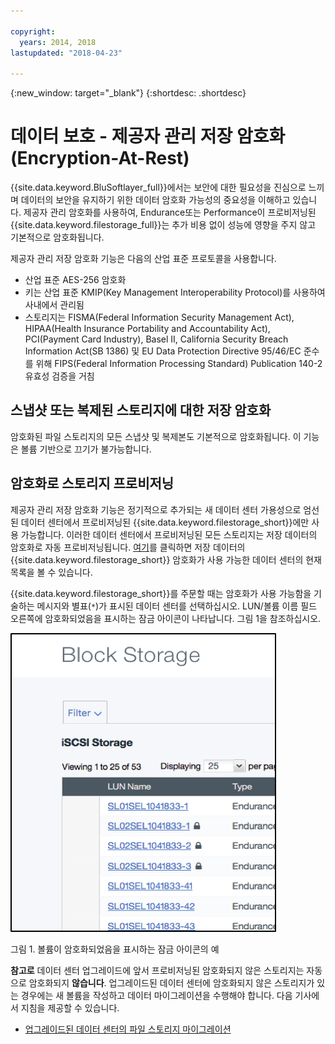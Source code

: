 ```yaml
---

copyright:
  years: 2014, 2018
lastupdated: "2018-04-23"

---
```

{:new_window: target="_blank"}
{:shortdesc: .shortdesc}

# 데이터 보호 - 제공자 관리 저장 암호화(Encryption-At-Rest) 

{{site.data.keyword.BluSoftlayer_full}}에서는 보안에 대한 필요성을 진심으로 느끼며 데이터의 보안을 유지하기 위한 데이터 암호화 가능성의 중요성을 이해하고 있습니다. 제공자 관리 암호화를 사용하여, Endurance또는 Performance이 프로비저닝된 {{site.data.keyword.filestorage_full}}는 추가 비용 없이 성능에 영향을 주지 않고 기본적으로 암호화됩니다. 

제공자 관리 저장 암호화 기능은 다음의 산업 표준 프로토콜을 사용합니다. 

* 산업 표준 AES-256 암호화
* 키는 산업 표준 KMIP(Key Management Interoperability Protocol)를 사용하여 사내에서 관리됨 
* 스토리지는 FISMA(Federal Information Security Management Act), HIPAA(Health Insurance Portability and Accountability Act), PCI(Payment Card Industry), Basel II, California Security Breach Information Act(SB 1386) 및 EU Data Protection Directive 95/46/EC 준수를 위해 FIPS(Federal Information Processing Standard) Publication 140-2 유효성 검증을 거침 

## 스냅샷 또는 복제된 스토리지에 대한 저장 암호화  

암호화된 파일 스토리지의 모든 스냅샷 및 복제본도 기본적으로 암호화됩니다. 이 기능은 볼륨 기반으로 끄기가 불가능합니다. 

## 암호화로 스토리지 프로비저닝

제공자 관리 저장 암호화 기능은 정기적으로 추가되는 새 데이터 센터 가용성으로 엄선된 데이터 센터에서 프로비저닝된 {{site.data.keyword.filestorage_short}}에만 사용 가능합니다. 이러한 데이터 센터에서 프로비저닝된 모든 스토리지는 저장 데이터의 암호화로 자동 프로비저닝됩니다. [여기](new-ibm-block-and-file-storage-location-and-features.html)를 클릭하면 저장 데이터의 {{site.data.keyword.filestorage_short}} 암호화가 사용 가능한 데이터 센터의 현재 목록을 볼 수 있습니다. 


{{site.data.keyword.filestorage_short}}를 주문할 때는 암호화가 사용 가능함을 기술하는 메시지와 별표(`*`)가 표시된 데이터 센터를 선택하십시오. LUN/볼륨 이름 필드 오른쪽에 암호화되었음을 표시하는 잠금 아이콘이 나타납니다. 그림 1을 참조하십시오. 

![LUN이 암호화되었음을 표시하는 잠금 아이콘](/images/encryptedstorage.png)
<caption>그림 1. 볼륨이 암호화되었음을 표시하는 잠금 아이콘의 예</caption>



**참고로** 데이터 센터 업그레이드에 앞서 프로비저닝된 암호화되지 않은 스토리지는 자동으로 암호화되지 **않습니다**. 업그레이드된 데이터 센터에 암호화되지 않은 스토리지가 있는 경우에는 새 볼륨을 작성하고 데이터 마이그레이션을 수행해야 합니다. 다음 기사에서 지침을 제공할 수 있습니다. 

* [업그레이드된 데이터 센터의 파일 스토리지 마이그레이션](migrate-file-storage-encrypted-file-storage.html)
